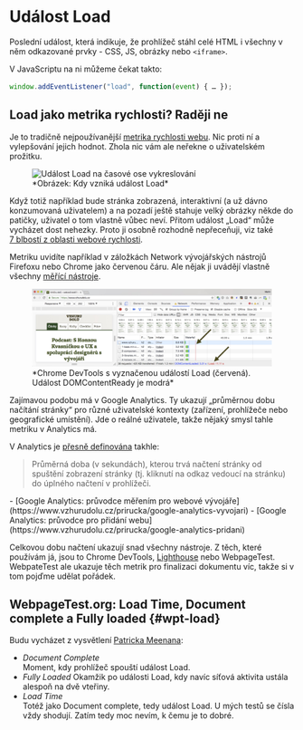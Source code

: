# Událost Load

Poslední událost, která indikuje, že prohlížeč stáhl celé  HTML i všechny v něm odkazované prvky - CSS, JS, obrázky nebo `<iframe>`.

V JavaScriptu na ni můžeme čekat takto:

```javascript
window.addEventListener("load", function(event) { … });
```

## Load jako metrika rychlosti? Raději ne

Je to tradičně nejpoužívanější [metrika rychlosti webu](metriky-rychlosti.md). Nic proti ní a vylepšování jejich hodnot. Zhola nic vám ale neřekne o uživatelském prožitku. 

<figure>
<img src="../dist/images/original/metriky-load.jpg" alt="Událost Load na časové ose vykreslování">
<figcaption markdown="1">
*Obrázek: Kdy vzniká událost Load*
</figcaption>
</figure>


Když totiž například bude stránka zobrazená, interaktivní (a už dávno konzumovaná uživatelem) a na pozadí ještě stahuje velký obrázky někde do patičky, uživatel o tom vlastně vůbec neví. Přitom událost „Load“ může vycházet dost nehezky. Proto ji osobně rozhodně nepřeceňuji, viz také [7 blbostí z oblasti webové rychlosti](rychlost-myty.md).

<!-- AdSnippet -->

Metriku uvidíte například v záložkách Network vývojářských nástrojů Firefoxu nebo Chrome jako červenou čáru. Ale nějak ji uvádějí vlastně všechny [měřící nástroje](rychlost-nastroje.md).

<figure>
<img src="../dist/images/original/devtools-load.jpg" alt="">
<figcaption markdown="1">
*Chrome DevTools s vyznačenou událostí Load (červená). Událost DOMContentReady je modrá*
</figcaption>
</figure>

Zajímavou podobu má v Google Analytics. Ty ukazují „průměrnou dobu načítání stránky“ pro různé uživatelské kontexty (zařízení, prohlížeče nebo geografické umístění). Jde o reálné uživatele, takže nějaký smysl tahle metriku v Analytics má.

V Analytics je [přesně definována](https://support.google.com/analytics/answer/2383341?hl=cs) takhle: 

> Průměrná doba (v sekundách), kterou trvá načtení stránky od spuštění zobrazení stránky (tj. kliknutí na odkaz vedoucí na stránku) do úplného načtení v prohlížeči.

<div class="related" markdown="1">
- [Google Analytics: průvodce měřením pro webové vývojáře](https://www.vzhurudolu.cz/prirucka/google-analytics-vyvojari)
- [Google Analytics: průvodce pro přidání webu](https://www.vzhurudolu.cz/prirucka/google-analytics-pridani)
</div>

Celkovou dobu načtení ukazují snad všechny nástroje. Z těch, které používám já, jsou to Chrome DevTools, [Lighthouse](lighthouse.md) nebo WebpageTest. WebpateTest ale ukazuje těch metrik pro finalizaci dokumentu víc, takže si v tom pojďme udělat pořádek.

## WebpageTest.org: Load Time, Document complete a Fully loaded {#wpt-load}

Budu vycházet z vysvětlení [Patricka Meenana](https://www.webpagetest.org/forums/showthread.php?tid=10315):

- *Document Complete*  
  Moment, kdy prohlížeč spouští událost Load.
- *Fully Loaded*
  Okamžik po události Load, kdy navíc síťová aktivita ustála alespoň na dvě vteřiny.
- *Load Time*  
  Totéž jako Document complete, tedy událost Load. U mých testů se čísla vždy shodují. Zatím tedy moc nevím, k čemu je to dobré.

<!-- AdSnippet -->
